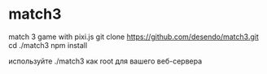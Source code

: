 # match3
match 3 game with pixi.js
git clone https://github.com/desendo/match3.git
cd ./match3
npm install

используйте  ./match3 как  root для вашего веб-сервера
